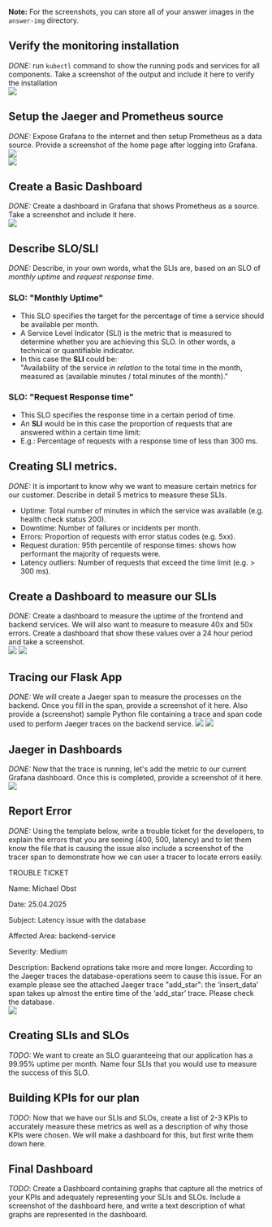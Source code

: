 **Note:** For the screenshots, you can store all of your answer images in the `answer-img` directory.

## Verify the monitoring installation

*DONE:* run `kubectl` command to show the running pods and services for all components. Take a screenshot of the output and include it here to verify the installation  
![](answer-img/Running_Pods_And_Services.png)

## Setup the Jaeger and Prometheus source
*DONE:* Expose Grafana to the internet and then setup Prometheus as a data source. Provide a screenshot of the home page after logging into Grafana.  
![](answer-img/Grafana_Homepage.png)  
![](answer-img/Grafana_Datasources.png)

## Create a Basic Dashboard
*DONE:* Create a dashboard in Grafana that shows Prometheus as a source. Take a screenshot and include it here.  
![](answer-img/Grafana_Prometheus_Dashboard.png)

## Describe SLO/SLI
*DONE:* Describe, in your own words, what the SLIs are, based on an SLO of *monthly uptime* and *request response time*.
### SLO: "Monthly Uptime"
* This SLO specifies the target for the percentage of time a service should be available per month.  
* A Service Level Indicator (SLI) is the metric that is measured to determine whether you are achieving this SLO. In other words, a technical or quantifiable indicator.  
* In this case the __SLI__ could be:  
"Availability of the service _in relation_ to the total time in the month, measured as (available minutes / total minutes of the month)."
### SLO: "Request Response time"
* This SLO specifies the response time in a certain period of time.  
* An __SLI__ would be in this case the proportion of requests that are answered within a certain time limit:  
* E.g.: Percentage of requests with a response time of less than 300 ms.

## Creating SLI metrics.
*DONE:* It is important to know why we want to measure certain metrics for our customer. Describe in detail 5 metrics to measure these SLIs. 

* Uptime: Total number of minutes in which the service was available (e.g. health check status 200).
* Downtime: Number of failures or incidents per month.
* Errors: Proportion of requests with error status codes (e.g. 5xx).
* Request duration: 95th percentile of response times: shows how performant the majority of requests were.
* Latency outliers: Number of requests that exceed the time limit (e.g. > 300 ms).

## Create a Dashboard to measure our SLIs
*DONE:* Create a dashboard to measure the uptime of the frontend and backend services. We will also want to measure to measure 40x and 50x errors. Create a dashboard that show these values over a 24 hour period and take a screenshot.  
![](answer-img/Dashboard_SLIs_last30min.png)
![](answer-img/Dashboard_SLIs_last24h.png)  

## Tracing our Flask App
*DONE:*  We will create a Jaeger span to measure the processes on the backend. Once you fill in the span, provide a screenshot of it here. Also provide a (screenshot) sample Python file containing a trace and span code used to perform Jaeger traces on the backend service.
![](answer-img/Jaeger_Spans_Backend.png)
![](answer-img/Python_Tracing_Backend_Code.png)

## Jaeger in Dashboards
*DONE:* Now that the trace is running, let's add the metric to our current Grafana dashboard. Once this is completed, provide a screenshot of it here.
![](answer-img/Jaeger_in_Grafana_Dashboard.png)

## Report Error
*DONE:* Using the template below, write a trouble ticket for the developers, to explain the errors that you are seeing (400, 500, latency) and to let them know the file that is causing the issue also include a screenshot of the tracer span to demonstrate how we can user a tracer to locate errors easily.

TROUBLE TICKET

Name:
Michael Obst

Date:
25.04.2025

Subject:
Latency issue with the database

Affected Area:
backend-service

Severity:
Medium

Description:
Backend oprations take more and more longer. According to the Jaeger traces the database-operations seem to cause this issue. For an example please see the attached Jaeger trace "add_star": the ‘insert_data’ span takes up almost the entire time of the ‘add_star’ trace. Please check the database.  
![](answer-img/Backend_Error_Trace.png)

## Creating SLIs and SLOs
*TODO:* We want to create an SLO guaranteeing that our application has a 99.95% uptime per month. Name four SLIs that you would use to measure the success of this SLO.

## Building KPIs for our plan
*TODO*: Now that we have our SLIs and SLOs, create a list of 2-3 KPIs to accurately measure these metrics as well as a description of why those KPIs were chosen. We will make a dashboard for this, but first write them down here.

## Final Dashboard
*TODO*: Create a Dashboard containing graphs that capture all the metrics of your KPIs and adequately representing your SLIs and SLOs. Include a screenshot of the dashboard here, and write a text description of what graphs are represented in the dashboard.  
